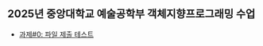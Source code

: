 ## 2025년 중앙대학교 예술공학부 객체지향프로그래밍 수업

- [과제#0: 파일 제출 테스트](https://github.com/bluedragonclub/cau-oop-2025/tree/main/assignment_00)
